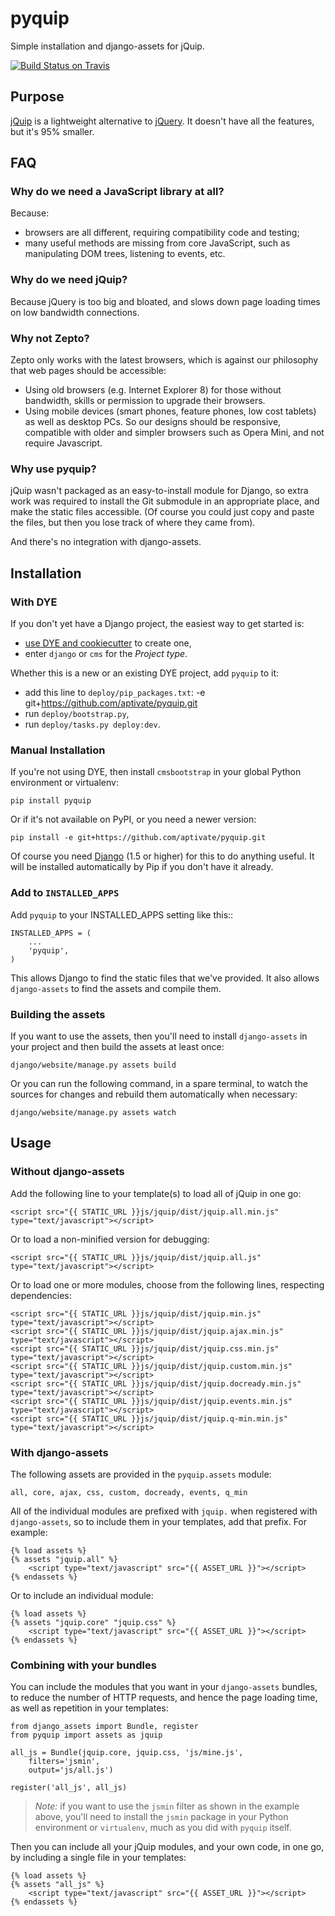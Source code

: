 # pyquip

Simple installation and django-assets for jQuip.

[![Build Status on Travis](https://travis-ci.org/aptivate/pyquip.svg?branch=master)](https://travis-ci.org/aptivate/pyquip)

## Purpose

[jQuip](https://github.com/mythz/jquip) is a lightweight alternative to
[jQuery](http://jquery.com/). It doesn't have all the features, but it's
95% smaller.

## FAQ

### Why do we need a JavaScript library at all?

Because:

* browsers are all different, requiring compatibility code and testing;
* many useful methods are missing from core JavaScript, such as manipulating
  DOM trees, listening to events, etc.

### Why do we need jQuip?

Because jQuery is too big and bloated, and slows down page loading times
on low bandwidth connections.

### Why not Zepto?

Zepto only works with the latest browsers, which is against our philosophy
that web pages should be accessible:

* Using old browsers (e.g. Internet Explorer 8) for those without bandwidth,
  skills or permission to upgrade their browsers.
* Using mobile devices (smart phones, feature phones, low cost tablets) as well
  as desktop PCs. So our designs should be responsive, compatible with
  older and simpler browsers such as Opera Mini, and not require Javascript.

### Why use pyquip?

jQuip wasn't packaged as an easy-to-install module for Django, so extra work
was required to install the Git submodule in an appropriate place, and make the
static files accessible. (Of course you could just copy and paste the files,
but then you lose track of where they came from).

And there's no integration with django-assets.

## Installation

### With DYE

If you don't yet have a Django project, the easiest way to get started is:

* [use DYE and cookiecutter](https://github.com/aptivate/dye/blob/develop/readme-cookiecutter.rst)
  to create one,
* enter `django` or `cms` for the *Project type*.

Whether this is a new or an existing DYE project, add `pyquip` to it:

* add this line to `deploy/pip_packages.txt`:
    -e git+https://github.com/aptivate/pyquip.git
* run `deploy/bootstrap.py`,
* run `deploy/tasks.py deploy:dev`.

### Manual Installation

If you're not using DYE, then install `cmsbootstrap` in your global Python
environment or virtualenv:

    pip install pyquip

Or if it's not available on PyPI, or you need a newer version:

    pip install -e git+https://github.com/aptivate/pyquip.git

Of course you need [Django](https://www.djangoproject.com/)
(1.5 or higher) for this to do anything useful. It will be installed
automatically by Pip if you don't have it already.  

### Add to `INSTALLED_APPS`

Add `pyquip` to your INSTALLED_APPS setting like this::

    INSTALLED_APPS = (
        ...
        'pyquip',
    )

This allows Django to find the static files that we've provided.
It also allows `django-assets` to find the assets and compile them.

### Building the assets

If you want to use the assets, then you'll need to install `django-assets`
in your project and then build the assets at least once:

    django/website/manage.py assets build

Or you can run the following command, in a spare terminal, to watch the sources
for changes and rebuild them automatically when necessary:

    django/website/manage.py assets watch

## Usage

### Without django-assets

Add the following line to your template(s) to load all of jQuip in one go:

	<script src="{{ STATIC_URL }}js/jquip/dist/jquip.all.min.js" type="text/javascript"></script>

Or to load a non-minified version for debugging:

	<script src="{{ STATIC_URL }}js/jquip/dist/jquip.all.js" type="text/javascript"></script>

Or to load one or more modules, choose from the following lines, respecting
dependencies:

	<script src="{{ STATIC_URL }}js/jquip/dist/jquip.min.js" type="text/javascript"></script>
	<script src="{{ STATIC_URL }}js/jquip/dist/jquip.ajax.min.js" type="text/javascript"></script>
	<script src="{{ STATIC_URL }}js/jquip/dist/jquip.css.min.js" type="text/javascript"></script>
	<script src="{{ STATIC_URL }}js/jquip/dist/jquip.custom.min.js" type="text/javascript"></script>
	<script src="{{ STATIC_URL }}js/jquip/dist/jquip.docready.min.js" type="text/javascript"></script>
	<script src="{{ STATIC_URL }}js/jquip/dist/jquip.events.min.js" type="text/javascript"></script>
	<script src="{{ STATIC_URL }}js/jquip/dist/jquip.q-min.min.js" type="text/javascript"></script>

### With django-assets

The following assets are provided in the `pyquip.assets` module:

	all, core, ajax, css, custom, docready, events, q_min

All of the individual modules are prefixed with `jquip.` when registered with
`django-assets`, so to include them in your templates, add that prefix. For
example:

	{% load assets %}
	{% assets "jquip.all" %}
		<script type="text/javascript" src="{{ ASSET_URL }}"></script>
	{% endassets %}

Or to include an individual module:

	{% load assets %}
	{% assets "jquip.core" "jquip.css" %}
		<script type="text/javascript" src="{{ ASSET_URL }}"></script>
	{% endassets %}

### Combining with your bundles

You can include the modules that you want in your `django-assets` bundles, to
reduce the number of HTTP requests, and hence the page loading time, as well as
repetition in your templates:

	from django_assets import Bundle, register
	from pyquip import assets as jquip

	all_js = Bundle(jquip.core, jquip.css, 'js/mine.js',
		filters='jsmin',
		output='js/all.js')

	register('all_js', all_js)

> *Note:* if you want to use the `jsmin` filter as shown in the example above,
> you'll need to install the `jsmin` package in your Python environment or
> `virtualenv`, much as you did with `pyquip` itself.

Then you can include all your jQuip modules, and your own code, in one go,
by including a single file in your templates:

	{% load assets %}
	{% assets "all_js" %}
		<script type="text/javascript" src="{{ ASSET_URL }}"></script>
	{% endassets %}
